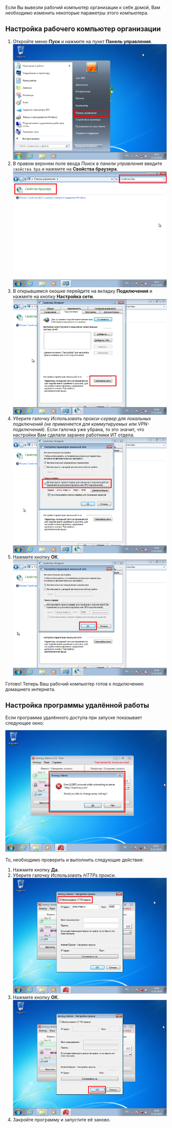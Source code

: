Если Вы вывезли рабочий компьютер организации к себе домой, Вам необходимо изменить некоторые параметры этого компьютера.

## Настройка рабочего компьютер организации

1. Откройте меню **Пуск** и нажмите на пункт **Панель управления**.  
[![](assets/img/0001.png)](assets/img/0001.png)
2. В правом верхнем поле ввода *Поиск в панели управления* введите `свойства бра` и нажмите на **Свойства браузера**.  
[![](assets/img/0003.png)](assets/img/0003.png)
3. В открывшемся окошке перейдите на вкладку **Подключения** и нажмите на кнопку **Настройка сети**.  
[![](assets/img/0004.png)](assets/img/0004.png)
4. Уберите галочку *Использовать прокси-сервер для локальных подключений (не применяется для коммутируемых или VPN-подключений)*. Если галочка уже убрана, то это значит, что настройки Вам сделали заранее работники ИТ отдела.  
[![](assets/img/0005.png)](assets/img/0005.png)
5. Нажмите кнопку **ОК**.  
[![](assets/img/0006.png)](assets/img/0006.png)

Готово! Теперь Ваш рабочий компьютер готов к подключению домашнего интернета.

## Настройка программы удалённой работы

Если программа удалённого доступа при запуске показывает следующее окно:

[![](assets/img/0011.png)](assets/img/0011.png)

То, необходимо проверить и выполнить следующие действия:

1. Нажмите кнопку **Да**.
2. Уберите галочку *Использовать HTTPs прокси*.  
[![](assets/img/0012.png)](assets/img/0012.png)
3. Нажмите кнопку **ОК**.  
[![](assets/img/0013.png)](assets/img/0013.png)
4. Закройте программу и запустите её заново.
